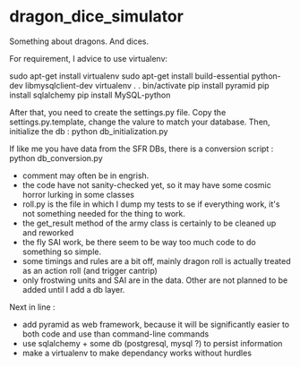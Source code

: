 dragon_dice_simulator
=====================

Something about dragons. And dices.

For requirement, I advice to use virtualenv:

sudo apt-get install virtualenv
sudo apt-get install build-essential python-dev libmysqlclient-dev
virtualenv .
. bin/activate
pip install pyramid
pip install sqlalchemy
pip install MySQL-python

After that, you need to create the settings.py file. Copy the settings.py.template, change the valure to match your database.
Then, initialize the db :
python db_initialization.py

If like me you have data from the SFR DBs, there is a conversion script :
python db_conversion.py

* comment may often be in engrish.
* the code have not sanity-checked yet, so it may have some cosmic horror lurking in some classes
* roll.py is the file in which I dump my tests to se if everything work, it's not something needed for the thing to work.
* the get_result method of the army class is certainly to be cleaned up and reworked
* the fly SAI work, be there seem to be way too much code to do something so simple.
* some timings and rules are a bit off, mainly dragon roll is actually treated as an action roll (and trigger cantrip)
* only frostwing units and SAI are in the data. Other are not planned to be added until I add a db layer.

Next in line :
* add pyramid as web framework, because it will be significantly easier to both code and use than command-line commands
* use sqlalchemy + some db (postgresql, mysql ?) to persist information
* make a virtualenv to make dependancy works without hurdles
